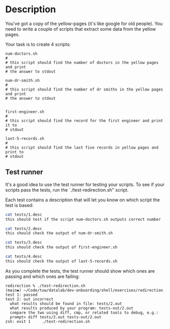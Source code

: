 # Description

You've got a copy of the yellow-pages (it's like google for old people).
You need to write a couple of scripts that extract some data from the yellow
pages.

Your task is to create 4 scripts:

```
num-doctors.sh
#
# this script should find the number of doctors in the yellow pages and print
# the answer to stdout

num-dr-smith.sh
#
# this script should find the number of dr smiths in the yellow pages and print
# the answer to stdout


first-engineer.sh
#
# this script should find the record for the first engineer and print it to
# stdout

last-5-records.sh
#
# this script should find the last five records in yellow pages and print to
# stdout
```

## Test runner

It's a good idea to use the test runner for testing your scripts.
To see if your scripts pass the tests, run the `./test-redirection.sh" script.

Each test contains a description that will let you know on which script the test
is based:

```bash
cat tests/1.desc
this should test if the script num-doctors.sh outputs correct number

cat tests/2.desc
this should check the output of num-dr-smith.sh

cat tests/3.desc
this should check the output of first-engineer.sh

cat tests/4.desc
this should check the output of last-5-records.sh
```


As you complete the tests, the test runner should show which ones are passing
and which ones are failing:

```
redirection % ./test-redirection.sh                                                                    (main◆) ~/Code/tuw/datalab/dev-onboarding/shell/exercises/redirection
test 1: passed
test 2: out incorrect
  what results should be found in file: tests/2.out
  what results produced by your program: tests-out/2.out
  compare the two using diff, cmp, or related tools to debug, e.g.:
  prompt> diff tests/2.out tests-out/2.out
zsh: exit 1     ./test-redirection.sh
```

